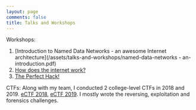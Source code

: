 ```yaml
---
layout: page
comments: false
title: Talks and Workshops
---
```


Workshops:

1. [Introduction to Named Data Networks - an awesome Internet architecture](/assets/talks-and-workshops/named-data-networks - an-introduction.pdf)
2. [How does the internet work?](https://github.com/adwait1-G/How-does-the-Internet-work)
3. [The Perfect Hack!](https://github.com/adwait1-G/ieee_workshop)

CTFs: Along with my team, I conducted 2 college-level CTFs in 2018 and 2019. [eCTF 2018](https://github.com/rsa-ctf/ectf2018), [eCTF 2019](https://github.com/WebClub-NITK/eCTF-2019). I mostly wrote the reversing, exploitation and forensics challenges.